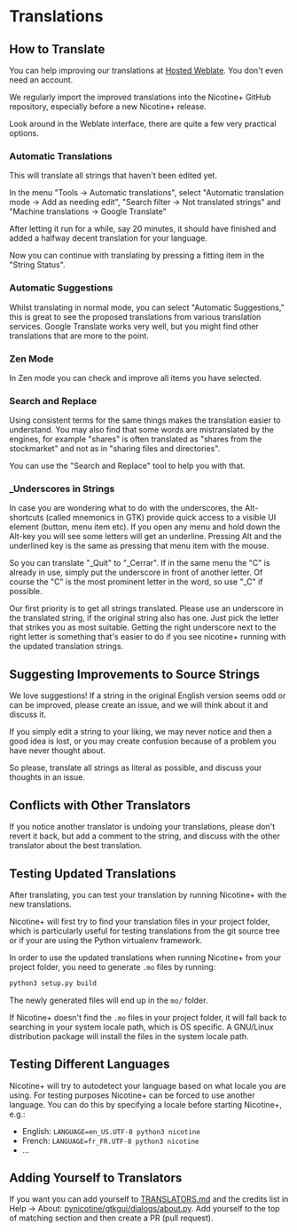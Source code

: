 # Translations

## How to Translate

You can help improving our translations at [Hosted Weblate](https://hosted.weblate.org/engage/nicotine-plus). You don't even need an account.

We regularly import the improved translations into the Nicotine+ GitHub repository, especially before a new Nicotine+ release.

Look around in the Weblate interface, there are quite a few very practical options.

### Automatic Translations

This will translate all strings that haven't been edited yet.

In the menu "Tools → Automatic translations", select "Automatic translation mode → Add as needing edit", "Search filter → Not translated strings" and "Machine translations → Google Translate"

After letting it run for a while, say 20 minutes, it should have finished and added a halfway decent translation for your language.

Now you can continue with translating by pressing a fitting item in the "String Status".

### Automatic Suggestions

Whilst translating in normal mode, you can select "Automatic Suggestions," this is great to see the proposed translations from various translation services. Google Translate works very well, but you might find other translations that are more to the point.

### Zen Mode

In Zen mode you can check and improve all items you have selected.

### Search and Replace

Using consistent terms for the same things makes the translation easier to understand. You may also find that some words are mistranslated by the engines, for example "shares" is often translated as "shares from the stockmarket" and not as in "sharing files and directories".

You can use the "Search and Replace" tool to help you with that.

### _Underscores in Strings

In case you are wondering what to do with the underscores, the Alt-shortcuts (called mnemonics in GTK) provide quick access to a visible UI element (button, menu item etc). If you open any menu and hold down the Alt-key you will see some letters will get an underline. Pressing Alt and the underlined key is the same as pressing that menu item with the mouse.

So you can translate "_Quit" to "_Cerrar". If in the same menu the "C" is already in use, simply put the underscore in front of another letter. Of course the "C" is the most prominent letter in the word, so use "_C" if possible.

Our first priority is to get all strings translated.
Please use an underscore in the translated string, if the original string also has one. Just pick the letter that strikes you as most suitable.
Getting the right underscore next to the right letter is something that's easier to do if you see nicotine+ running with the updated translation strings.


## Suggesting Improvements to Source Strings

We love suggestions! If a string in the original English version seems odd or can be improved, please create an issue, and we will think about it and discuss it.

If you simply edit a string to your liking, we may never notice and then a good idea is lost, or you may create confusion because of a problem you have never thought about.

So please, translate all strings as literal as possible, and discuss your thoughts in an issue.


## Conflicts with Other Translators

If you notice another translator is undoing your translations, please don't revert it back, but add a comment to the string, and discuss with the other translator about the best translation.


## Testing Updated Translations

After translating, you can test your translation by running Nicotine+ with the new translations.

Nicotine+ will first try to find your translation files in your project folder, which is particularly useful for testing translations from the git source tree or if your are using the Python virtualenv framework.

In order to use the updated translations when running Nicotine+ from your project folder, you need to generate `.mo` files by running:

```sh
python3 setup.py build
```

The newly generated files will end up in the `mo/` folder.

If Nicotine+ doesn't find the `.mo` files in your project folder, it will fall back to searching in your system locale path, which is OS specific. A GNU/Linux distribution package will install the files in the system locale path.


## Testing Different Languages

Nicotine+ will try to autodetect your language based on what locale you are using. For testing purposes Nicotine+ can be forced to use another language. You can do this by specifying a locale before starting Nicotine+, e.g.:

* English: `LANGUAGE=en_US.UTF-8 python3 nicotine`
* French: `LANGUAGE=fr_FR.UTF-8 python3 nicotine`
* ...


## Adding Yourself to Translators

If you want you can add yourself to [TRANSLATORS.md](https://github.com/nicotine-plus/nicotine-plus/blob/master/TRANSLATORS.md) and the credits list in Help → About: [pynicotine/gtkgui/dialogs/about.py](https://github.com/nicotine-plus/nicotine-plus/blob/master/pynicotine/gtkgui/dialogs/about.py). Add yourself to the top of matching section and then create a PR (pull request).
